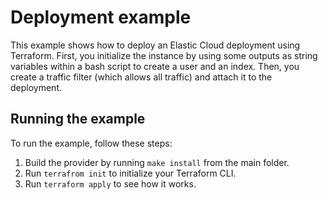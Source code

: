 # Deployment example

This example shows how to deploy an Elastic Cloud deployment using Terraform.
First, you initialize the instance by using some outputs as string variables within a bash script to create a user and an index.
Then, you create a traffic filter (which allows all traffic) and attach it to the deployment.

## Running the example

To run the example, follow these steps:

1. Build the provider by running `make install` from the main folder.
2. Run `terrafrom init` to initialize your Terraform CLI.
3. Run `terraform apply` to see how it works.
